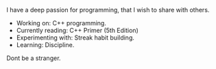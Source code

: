 I have a deep passion for programming, that I wish to share with others.

* Working on: C++ programming.
* Currently reading: C++ Primer (5th Edition)
* Experimenting with: Streak habit building.
* Learning: Discipline.

Dont be a stranger.
